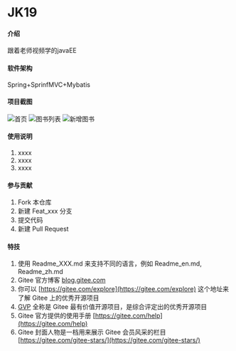 # JK19

#### 介绍
跟着老师视频学的javaEE

#### 软件架构
Spring+SprinfMVC+Mybatis


#### 项目截图
![首页](https://images.gitee.com/uploads/images/2021/0618/225626_147dd855_8723432.png "屏幕截图.png")
![图书列表](https://images.gitee.com/uploads/images/2021/0618/225746_a0e3c610_8723432.png "屏幕截图.png")
![新增图书](https://images.gitee.com/uploads/images/2021/0618/225659_599e564b_8723432.png "屏幕截图.png")

#### 使用说明

1.  xxxx
2.  xxxx
3.  xxxx

#### 参与贡献

1.  Fork 本仓库
2.  新建 Feat_xxx 分支
3.  提交代码
4.  新建 Pull Request


#### 特技

1.  使用 Readme\_XXX.md 来支持不同的语言，例如 Readme\_en.md, Readme\_zh.md
2.  Gitee 官方博客 [blog.gitee.com](https://blog.gitee.com)
3.  你可以 [https://gitee.com/explore](https://gitee.com/explore) 这个地址来了解 Gitee 上的优秀开源项目
4.  [GVP](https://gitee.com/gvp) 全称是 Gitee 最有价值开源项目，是综合评定出的优秀开源项目
5.  Gitee 官方提供的使用手册 [https://gitee.com/help](https://gitee.com/help)
6.  Gitee 封面人物是一档用来展示 Gitee 会员风采的栏目 [https://gitee.com/gitee-stars/](https://gitee.com/gitee-stars/)
